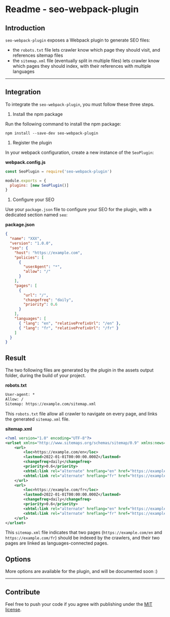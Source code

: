 # Readme - seo-webpack-plugin

## Introduction

`seo-webpack-plugin` exposes a Webpack plugin to generate SEO files:

- the `robots.txt` file lets crawler know which page they should visit, and references sitemap files
- the `sitemap.xml` file (eventually split in multiple files) lets crawler know which pages they should index, with their references with multiple languages

---

## Integration

To integrate the `seo-webpack-plugin`, you must follow these three steps.

1. Install the npm package

Run the following command to install the npm package:

```pwsh
npm install --save-dev seo-webpack-plugin
```

1. Register the plugin

In your webpack configuration, create a new instance of the `SeoPlugin`:

**webpack.config.js**

```javascript
const SeoPlugin = require('seo-webpack-plugin')

module.exports = {
  plugins: [new SeoPlugin()]
}
```

1. Configure your SEO

Use your `package.json` file to configure your SEO for the plugin, with a dedicated section named `seo`:

**package.json**

```json
{
  "name": "XXX",
  "version": "1.0.0",
  "seo": {
    "host": "https://example.com",
    "policies": [
      {
        "userAgent": "*",
        "allow": "/"
      }
    ],
    "pages": [
      {
        "url": "/",
        "changefreq": "daily",
        "priority": 0.6
      }
    ],
    "languages": [
      { "lang": "en", "relativePrefixUrl": "/en" },
      { "lang": "fr", "relativePrefixUrl": "/fr" }
    ]
  }
}
```

## Result

The two following files are generated by the plugin in the assets output folder, during the build of your project.

**robots.txt**

```txt
User-agent: *
Allow: /
Sitemap: https://example.com/sitemap.xml
```

This `robots.txt` file allow all crawler to navigate on every page, and links the generated `sitemap.xml` file.

**sitemap.xml**

```xml
<?xml version="1.0" encoding="UTF-8"?>
<urlset xmlns="http://www.sitemaps.org/schemas/sitemap/0.9" xmlns:news="http://www.google.com/schemas/sitemap-news/0.9" xmlns:xhtml="http://www.w3.org/1999/xhtml" xmlns:image="http://www.google.com/schemas/sitemap-image/1.1" xmlns:video="http://www.google.com/schemas/sitemap-video/1.1">
    <url>
        <loc>https://example.com/en</loc>
        <lastmod>2022-01-01T00:00:00.000Z</lastmod>
        <changefreq>daily</changefreq>
        <priority>0.6</priority>
        <xhtml:link rel="alternate" hreflang="en" href="https://example.com/en" />
        <xhtml:link rel="alternate" hreflang="fr" href="https://example.com/fr" />
    </url>
    <url>
        <loc>https://example.com/fr</loc>
        <lastmod>2022-01-01T00:00:00.000Z</lastmod>
        <changefreq>daily</changefreq>
        <priority>0.6</priority>
        <xhtml:link rel="alternate" hreflang="en" href="https://example.com/en" />
        <xhtml:link rel="alternate" hreflang="fr" href="https://example.com/fr" />
    </url>
</urlset>
```

This `sitemap.xml` file indicates that two pages (`https://example.com/en` and `https://example.com/fr`) should be indexed by the crawlers, and their two pages are linked as languages-connected pages.

## Options

More options are available for the plugin, and will be documented soon :)

--- 

## Contribute

Feel free to push your code if you agree with publishing under the [MIT license](./LICENSE).
